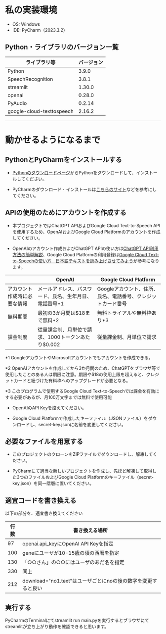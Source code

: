 # 私の実装環境

* OS: Windows
* IDE: PyCharm（2023.3.2）

## Python・ライブラリのバージョン一覧

| ライブラリ等 | バージョン |
| --- | --- |
| Python | 3.9.0 |
| SpeechRecognition | 3.8.1 |
| streamlit | 1.30.0 |
| openai | 0.28.0 |
| PyAudio | 0.2.14 |
| google-cloud-texttospeech | 2.16.2 |

---

# 動かせるようになるまで
## PythonとPyCharmをインストールする
* [Pythonのダウンロードページ](https://www.python.org/downloads/)からPythonをダウンロードして、インストールしてください。

* PyCharmのダウンロード・インストールは[こちらのサイト](https://sukkiri.jp/technologies/ides/pycharm/pycharm-win.html)などを参考にしてください。


## APIの使用のためにアカウントを作成する
* 本プロジェクトではChatGPT APIおよびGoogle Cloud Text-to-Speech APIを使用するため、OpenAIおよびGoogle Cloud Platformのアカウントを作成してください。

* OpenAIのアカウント作成およびChatGPT APIの使い方は[ChatGPT API利用方法の簡単解説](https://qiita.com/mikito/items/b69f38c54b362c20e9e6)、Google Cloud Platformの利用登録は[Google Cloud Text-to-Speechの使い方　日本語テキストを読み上げさせてみよう](https://blog.apar.jp/web/9893/)が参考になります。


| | OpenAI | Google Cloud Platform |
| --- | --- | --- |
| アカウント作成時に必要な情報 | メールアドレス、パスワード、氏名、生年月日、電話番号*1 | Googleアカウント、住所、氏名、電話番号、クレジットカード番号 |
| 無料期間 | 最初の3か月間は$18まで無料*2 | 無料トライアルや無料枠あり*3 |
| 課金制度 | 従量課金制、月単位で請求、1000トークンあたり$0.002 | 従量課金制、月単位で請求 |

*1 GoogleアカウントやMicrosoftアカウントでもアカウントを作成できる。

*2 OpenAIアカウントを作成してから3か月間のため、ChatGPTをブラウザ等で使用したことのある人は期限に注意。期限や$18の使用上限を超えると、クレジットカードと紐づけた有料枠へのアップグレードが必要となる。

*3 このプログラムで使用するGoogle Cloud Text-to-Speechでは課金を有効にする必要があるが、月100万文字までは無料で使用可能


* OpenAIのAPI Keyを控えてください。

* Google Cloud Platformで作成したキーファイル（JSONファイル）をダウンロードし、secret-key.jsonに名前を変更してください。


## 必要なファイルを用意する
* このプロジェクトのクローンをZIPファイルでダウンロードし、解凍してください。

* PyCharmにて適当な新しいプロジェクトを作成し、先ほど解凍して取得した3つのファイルおよびGoogle Cloud Platformのキーファイル（secret-key.json）を同一階層に置いてください。


## 適宜コードを書き換える
以下の部分を、適宜書き換えてください

| 行数 | 書き換える場所 |
| --- | --- |
| 97 | openai.api_keyにOpenAI API Keyを指定 |
| 100 | geneにユーザが10-15歳の頃の西暦を指定 |
| 130 | 「○○さん」の○○にはユーザのあだ名を指定 |
| 330 | 同上 |
| 212 | download="no1.text"はユーザごとにnoの後の数字を変更すると良い |


## 実行する
PyCharmのTerminalにてstreamlit run main.pyを実行するとブラウザにてstreamlitが立ち上がり動作を確認できると思います。
